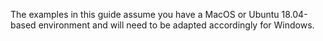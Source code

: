 The examples in this guide assume you have a MacOS or Ubuntu 18.04-based environment and will need to be adapted accordingly for Windows.